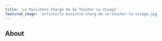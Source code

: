 ```yaml
---
title: 'Le Ministère Chargé De Se Toucher Le Visage'
featured_image: 'artists/le-ministre-charg-de-se-toucher-le-visage.jpg'
---
```


## About


